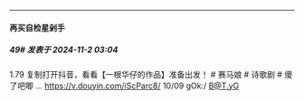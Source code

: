 ﻿
*****

####  再买自检星剁手  
##### 49#       发表于 2024-11-2 03:04

1.79 复制打开抖音，看看【一根华仔的作品】准备出发！ # 赛马娘 # 诗歌剧 # 傻了吧唧 ... https://v.douyin.com/iScParc8/ 10/09 gOk:/ B@T.yG 


